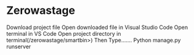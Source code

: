 # Zerowastage
Download project file
Open downloaded file in Visual Studio Code
Open terminal in VS Code
Open project directory in terminal(/zerowastage/smartbin>)
Then Type....... Python manage.py runserver
